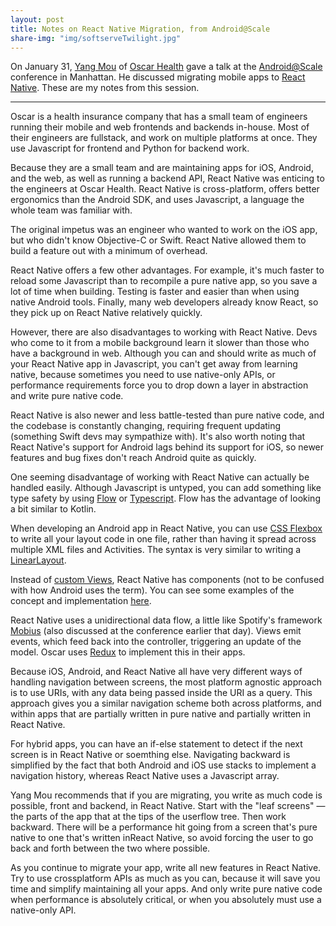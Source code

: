 ```yaml
---
layout: post
title: Notes on React Native Migration, from Android@Scale
share-img: "img/softserveTwilight.jpg"
---
```


On January 31, [Yang Mou](http://www.yzmou.com/) of [Oscar Health](https://www.hioscar.com/ny) gave a talk at the [Android@Scale](https://atscaleconference.com/events/android-scale-2018/) conference in Manhattan. He discussed migrating mobile apps to [React Native](https://facebook.github.io/react-native/). These are my notes from this session. 

***

Oscar is a health insurance company that has a small team of engineers running their mobile and web frontends and backends in-house. Most of their engineers are fullstack, and work on multiple platforms at once. They use Javascript for frontend and Python for backend work.

Because they are a small team and are maintaining apps for iOS, Android, and the web, as well as running a backend API, React Native was enticing to the engineers at Oscar Health. React Native is cross-platform, offers better ergonomics than the Android SDK, and uses Javascript, a language the whole team was familiar with. 

The original impetus was an engineer who wanted to work on the iOS app, but who didn't know Objective-C or Swift. React Native allowed them to build a feature out with a minimum of overhead. 

React Native offers a few other advantages. For example, it's much faster to reload some Javascript than to recompile a pure native app, so you save a lot of time when building. Testing is faster and easier than when using native Android tools. Finally, many web developers already know React, so they pick up on React Native relatively quickly.

However, there are also disadvantages to working with React Native. Devs who come to it from a mobile background learn it slower than those who have a background in web. Although you can and should write as much of your React Native app in Javascript, you can't get away from learning native, because sometimes you need to use native-only APIs, or performance requirements force you to drop down a layer in abstraction and write pure native code.   

React Native is also newer and less battle-tested than pure native code, and the codebase is constantly changing, requiring frequent updating (something Swift devs may sympathize with). It's also worth noting that React Native's support for Android lags behind its support for iOS, so newer features and bug fixes don't reach Android quite as quickly.

One seeming disadvantage of working with React Native can actually be handled easily. Although Javascript is untyped, you can add something like type safety by using [Flow](https://flow.org/) or [Typescript](https://www.typescriptlang.org/). Flow has the advantage of looking a bit similar to Kotlin.

When developing an Android app in React Native, you can use [CSS Flexbox](https://developer.mozilla.org/en-US/docs/Web/CSS/CSS_Flexible_Box_Layout/Basic_Concepts_of_Flexbox) to write all your layout code in one file, rather than having it spread across multiple XML files and Activities. The syntax is very similar to writing a [LinearLayout](https://developer.android.com/guide/topics/ui/layout/linear.html).

Instead of [custom Views](https://developer.android.com/training/custom-views/index.html), React Native has components (not to be confused with how Android uses the term). You can see some examples of the concept and implementation [here](https://github.com/shoutem/ui).

React Native uses a unidirectional data flow, a little like Spotify's framework [Mobius](https://github.com/spotify/mobius) (also discussed at the conference earlier that day). Views emit events, which feed back into the controller, triggering an update of the model. Oscar uses [Redux](https://redux.js.org/) to implement this in their apps.

Because iOS, Android, and React Native all have very different ways of handling navigation between screens, the most platform agnostic approach is to use URIs, with any data being passed inside the URI as a query. This approach gives you a similar navigation scheme both across platforms, and within apps that are partially written in pure native and partially written in React Native. 

For hybrid apps, you can have an if-else statement to detect if the next screen is in React Native or soemthing else. Navigating backward is simplified by the fact that both Android and iOS use stacks to implement a navigation history, whereas React Native uses a Javascript array.

Yang Mou recommends that if you are migrating, you write as much code is possible, front and backend, in React Native. Start with the "leaf screens" — the parts of the app that at the tips of the userflow tree. Then work backward. There will be a performance hit going from a screen that's pure native to one that's written inReact Native, so avoid forcing the user to go back and forth between the two where possible. 

As you continue to migrate your app, write all new features in React Native. Try to use crossplatform APIs as much as you can, because it will save you time and simplify maintaining all your apps. And only write pure native code when performance is absolutely critical, or when you absolutely must use a native-only API.
